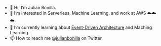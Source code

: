 - 👋 Hi, I’m Julian Bonilla.
- 👀 I’m interested in Serverless, Machine Learning, and work at AWS ☁️☁️☁️.
- 🌱 I’m currently learning about [Event-Driven Architecture](https://aws.amazon.com/event-driven-architecture/) and Maching Learning.
- 📫 How to reach me [@julianbonilla](https://twitter.com/julianbonilla) on Twitter.

<!---
julianbonilla/julianbonilla is a ✨ special ✨ repository because its `README.md` (this file) appears on your GitHub profile.
You can click the Preview link to take a look at your changes.
- 💞️ I’m looking to collaborate on 
--->
